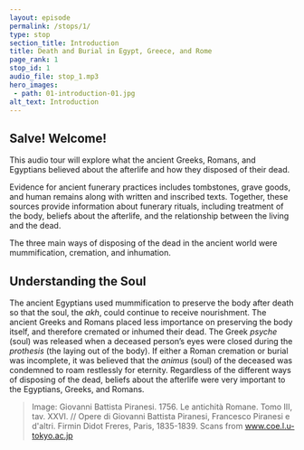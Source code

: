 ```yaml
---
layout: episode
permalink: /stops/1/
type: stop
section_title: Introduction
title: Death and Burial in Egypt, Greece, and Rome
page_rank: 1
stop_id: 1
audio_file: stop_1.mp3
hero_images:
 - path: 01-introduction-01.jpg
alt_text: Introduction
---
```


## Salve! Welcome! 
This audio tour will explore what the ancient Greeks, Romans, and Egyptians believed about the afterlife and how they disposed of their dead.

Evidence for ancient funerary practices includes tombstones, grave goods, and human remains along with written and inscribed texts. Together, these sources provide information about funerary rituals, including treatment of the body, beliefs about the afterlife, and the relationship between the living and the dead. 

The three main ways of disposing of the dead in the ancient world were mummification, cremation, and inhumation. 

## Understanding the Soul
The ancient Egyptians used mummification to preserve the body after death so that the soul, the <i>akh</i>, could continue to receive nourishment. The ancient Greeks and Romans placed less importance on preserving the body itself, and therefore cremated or inhumed their dead. The Greek <i>psyche</i> (soul) was released when a deceased person’s eyes were closed during the <i>prothesis</i> (the laying out of the body). If either a Roman cremation or burial was incomplete, it was believed that the <i>animus</i> (soul) of the deceased was condemned to roam restlessly for eternity. Regardless of the different ways of disposing of the dead, beliefs about the afterlife were very important to the Egyptians, Greeks, and Romans. 

> Image: Giovanni Battista Piranesi. 1756. Le antichità Romane. Tomo III, tav. XXVI. // Opere di Giovanni Battista Piranesi, Francesco Piranesi e d'altri. Firmin Didot Freres, Paris, 1835-1839. Scans from www.coe.l.u-tokyo.ac.jp
